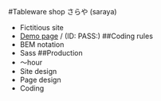 #Tableware shop さらや (saraya)
- Fictitious site
- [Demo page]() / (ID: PASS:)
##Coding rules
- BEM notation
- Sass
##Production
- ～hour
- Site design
- Page design
- Coding